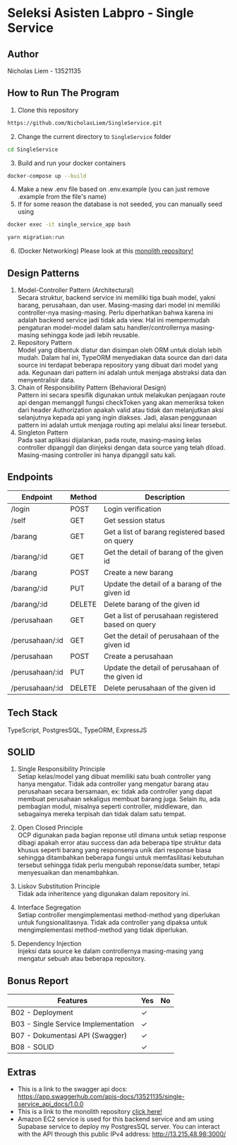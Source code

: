 # Seleksi Asisten Labpro - Single Service
## **Author**
Nicholas Liem - 13521135

## **How to Run The Program**
1. Clone this repository
```sh
https://github.com/NicholasLiem/SingleService.git
```
2. Change the current directory to `SingleService` folder
```sh
cd SingleService
```
3. Build and run your docker containers
```sh
docker-compose up --build
```
4. Make a new .env file based on .env.example (you can just remove .example from the file's name)
5. If for some reason the database is not seeded, you can manually seed using
```sh
docker exec -it single_service_app bash
```
```sh
yarn migration:run
```
6. (Docker Networking) Please look at this [monolith repository!](https://github.com/NicholasLiem/OHL_Monolith)

## **Design Patterns**
1. Model-Controller Pattern (Architectural) <br>
Secara struktur, backend service ini memiliki tiga buah model, yakni barang, perusahaan, dan user. Masing-masing dari model ini memiliki controller-nya masing-masing. Perlu diperhatikan bahwa karena ini adalah backend service jadi tidak ada view. Hal ini mempermudah pengaturan model-model dalam satu handler/controllernya masing-masing sehingga kode jadi lebih reusable.
2. Repository Pattern <br>
Model yang dibentuk diatur dan disimpan oleh ORM untuk diolah lebih mudah. Dalam hal ini, TypeORM menyediakan data source dan dari data source ini terdapat beberapa repository yang dibuat dari model yang ada. Kegunaan dari pattern ini adalah untuk menjaga abstraksi data dan menyentralisir data.
3. Chain of Responsibility Pattern (Behavioral Design) <br>
Pattern ini secara spesifik digunakan untuk melakukan penjagaan route api dengan memanggil fungsi checkToken yang akan memeriksa token dari header Authorization apakah valid atau tidak dan melanjutkan aksi selanjutnya kepada api yang ingin diakses. Jadi, alasan penggunaan pattern ini adalah untuk menjaga routing api melalui aksi linear tersebut.
4. Singleton Pattern <br>
Pada saat aplikasi dijalankan, pada route, masing-masing kelas controller dipanggil dan diinjeksi dengan data source yang telah diload. Masing-masing controller ini hanya dipanggil satu kali.

## **Endpoints**
| Endpoint             | Method   | Description                                        |
|----------------------|----------|----------------------------------------------------|
| /login               | POST     | Login verification                                 |
| /self                | GET      | Get session status                                 |
| /barang              | GET      | Get a list of barang registered based on query     |
| /barang/:id          | GET      | Get the detail of barang of the given id           |
| /barang              | POST     | Create a new barang                                |
| /barang/:id          | PUT      | Update the detail of a barang of the given id      |
| /barang/:id          | DELETE   | Delete barang of the given id                      |
| /perusahaan          | GET      | Get a list of perusahaan registered based on query |
| /perusahaan/:id      | GET      | Get the detail of perusahaan of the given id       |
| /perusahaan          | POST     | Create a perusahaan                                |
| /perusahaan/:id      | PUT      | Update the detail of perusahaan of the given id    |
| /perusahaan/:id      | DELETE   | Delete perusahaan of the given id                  |


## **Tech Stack**
TypeScript, PostgresSQL, TypeORM, ExpressJS

## **SOLID**
1. Single Responsibility Principle <br>
Setiap kelas/model yang dibuat memiliki satu buah controller yang hanya mengatur. Tidak ada controller yang mengatur barang atau perusahaan secara bersamaan, ex: tidak ada controller yang dapat membuat perusahaan sekaligus membuat barang juga. Selain itu, ada pembagian modul, misalnya seperti controller, middleware, dan sebagainya mereka terpisah dan tidak dalam satu tempat.

2. Open Closed Principle <br>
OCP digunakan pada bagian reponse util dimana untuk setiap response dibagi apakah error atau success dan ada beberapa tipe struktur data khusus seperti barang yang responsenya unik dari response biasa sehingga ditambahkan beberapa fungsi untuk memfasilitasi kebutuhan tersebut sehingga tidak perlu mengubah reponse/data sumber, tetapi menyesuaikan dan menambahkan.

3. Liskov Substitution Principle <br>
Tidak ada inheritence yang digunakan dalam repository ini.

4. Interface Segregation <br>
Setiap controller mengimplementasi method-method yang diperlukan untuk fungsionalitasnya. Tidak ada controller yang dipaksa untuk mengimplementasi method-method yang tidak diperlukan.

5. Dependency Injection <br>
Injeksi data source ke dalam controllernya masing-masing yang mengatur sebuah atau beberapa repository.

## **Bonus Report**
| Features                                               | Yes      | No |
|--------------------------------------------------------|----------|----|
| B02 - Deployment                                       | &check;  |    |
| B03 - Single Service Implementation                    | &check;  |    |
| B07 - Dokumentasi API (Swagger)                        | &check;  |    |
| B08 - SOLID                                            | &check;  |    |

## **Extras**
- This is a link to the swagger api docs: https://app.swaggerhub.com/apis-docs/13521135/single-service_api_docs/1.0.0
- This is a link to the monolith repository [click here!](https://github.com/NicholasLiem/OHL_Monolith)
- Amazon EC2 service is used for this backend service and am using Supabase service to deploy my PostgresSQL server. You can interact with the API through this public IPv4 address: http://13.215.48.98:3000/
